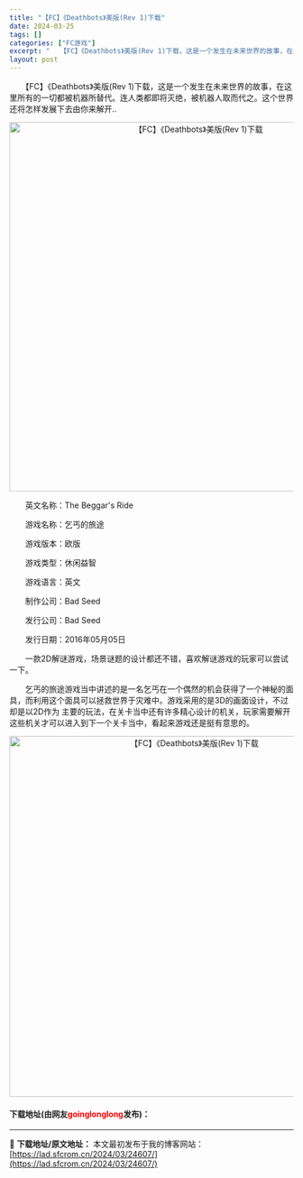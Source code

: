 ```yaml
---
title: "【FC】《Deathbots》美版(Rev 1)下载"
date: 2024-03-25
tags: []
categories: ["FC游戏"]
excerpt: "　　【FC】《Deathbots》美版(Rev 1)下载，这是一个发生在未来世界的故事，在这里所有的一切都被机器所替代。连人类都即将灭绝，被机器人取而代之。这个世界还将怎样发展下去由你来解开.. 　　英文名称：The Beggar&#039;s Ride 　　游戏名称：乞丐的旅途 　　游戏版本：欧版 &hellip;"
layout: post
---
```


 <p>　　【FC】《Deathbots》美版(Rev 1)下载，这是一个发生在未来世界的故事，在这里所有的一切都被机器所替代。连人类都即将灭绝，被机器人取而代之。这个世界还将怎样发展下去由你来解开..</p> <p align="center"><img align="" border="0" src="https://lad.sfcrom.cn/wp-content/uploads/2024/03/20240325_66018ea134dba.png" width="655" alt="【FC】《Deathbots》美版(Rev 1)下载" /></p> <p>　　英文名称：The Beggar&#39;s Ride</p> <p>　　游戏名称：乞丐的旅途</p> <p>　　游戏版本：欧版</p> <p>　　游戏类型：休闲益智</p> <p>　　游戏语言：英文</p> <p>　　制作公司：Bad Seed</p> <p>　　发行公司：Bad Seed</p> <p>　　发行日期：2016年05月05日</p> <p>　　一款2D解谜游戏，场景谜题的设计都还不错，喜欢解谜游戏的玩家可以尝试一下。</p> <p>　　乞丐的旅途游戏当中讲述的是一名乞丐在一个偶然的机会获得了一个神秘的面具，而利用这个面具可以拯救世界于灾难中。游戏采用的是3D的画面设计，不过却是以2D作为 主要的玩法，在关卡当中还有许多精心设计的机关，玩家需要解开这些机关才可以进入到下一个关卡当中，看起来游戏还是挺有意思的。</p> <p align="center"><img align="" border="0" src="https://lad.sfcrom.cn/wp-content/uploads/2024/03/20240325_66018ea23bf4d.png" width="640" alt="【FC】《Deathbots》美版(Rev 1)下载" /></p> <p><h4>下载地址(由网友<font color="red">goinglonglong</font>发布)：</h4></p> 

---
📖 **下载地址/原文地址：** 本文最初发布于我的博客网站：[https://lad.sfcrom.cn/2024/03/24607/](https://lad.sfcrom.cn/2024/03/24607/)
